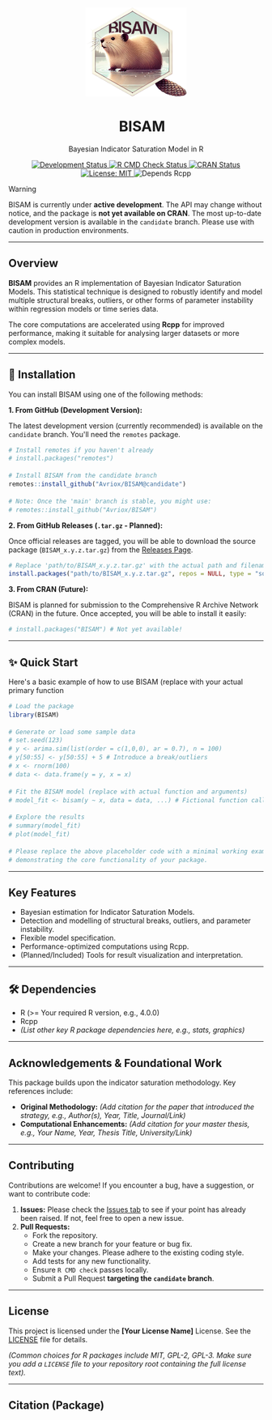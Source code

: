 <div align="center">
  <img src="img/logo.png" alt="BISAM Logo" width="200"/>

<div id="user-content-toc">
    <ul align="center" style="list-style: none; margin-bottom: 0 !important;">
        <summary>
        <h1>BISAM</h1>
        </summary>
    </ul>
</div>
  <p>Bayesian Indicator Saturation Model in R</p>

  <a href="https://github.com/Avriox/BISAM">
    <img src="https://img.shields.io/badge/Status-Under%20Development-orange.svg" alt="Development Status"/>
  </a>
  <a href="https://github.com/Avriox/BISAM/actions/workflows/R-CMD-check.yaml">
    <img src="https://github.com/Avriox/BISAM/actions/workflows/R-CMD-check.yaml/badge.svg?branch=candidate" alt="R CMD Check Status"/>
  </a>
  <a href="https://cran.r-project.org/package=BISAM">
    <img src="https://www.r-pkg.org/badges/version/BISAM" alt="CRAN Status"/>
  </a>
  <a href="LICENSE"> <img src="https://img.shields.io/badge/License-MIT-yellow.svg" alt="License: MIT"/> </a>
  <img src="https://img.shields.io/badge/Depends-Rcpp-blue.svg" alt="Depends Rcpp"/>
</div>

> [!WARNING]
> BISAM is currently under **active development**. The API may change without notice, and the package is **not yet available on CRAN**. The most up-to-date development version is available in the `candidate` branch. Please use with caution in production environments.

---

## Overview

**BISAM** provides an R implementation of Bayesian Indicator Saturation Models. This statistical technique is designed to robustly identify and model multiple structural breaks, outliers, or other forms of parameter instability within regression models or time series data.

The core computations are accelerated using **Rcpp** for improved performance, making it suitable for analysing larger datasets or more complex models.

---

## 🚀 Installation

You can install BISAM using one of the following methods:

**1. From GitHub (Development Version):**

The latest development version (currently recommended) is available on the `candidate` branch. You'll need the `remotes` package.

```R
# Install remotes if you haven't already
# install.packages("remotes")

# Install BISAM from the candidate branch
remotes::install_github("Avriox/BISAM@candidate")

# Note: Once the 'main' branch is stable, you might use:
# remotes::install_github("Avriox/BISAM")
```

**2. From GitHub Releases (`.tar.gz` - Planned):**

Once official releases are tagged, you will be able to download the source package (`BISAM_x.y.z.tar.gz`) from the [Releases Page](https://github.com/Avriox/BISAM/releases).

```R
# Replace 'path/to/BISAM_x.y.z.tar.gz' with the actual path and filename
install.packages("path/to/BISAM_x.y.z.tar.gz", repos = NULL, type = "source")
```

**3. From CRAN (Future):**

BISAM is planned for submission to the Comprehensive R Archive Network (CRAN) in the future. Once accepted, you will be able to install it easily:

```R
# install.packages("BISAM") # Not yet available!
```

---

## ✨ Quick Start

Here's a basic example of how to use BISAM (replace with your actual primary function 

```R
# Load the package
library(BISAM)

# Generate or load some sample data
# set.seed(123)
# y <- arima.sim(list(order = c(1,0,0), ar = 0.7), n = 100)
# y[50:55] <- y[50:55] + 5 # Introduce a break/outliers
# x <- rnorm(100)
# data <- data.frame(y = y, x = x)

# Fit the BISAM model (replace with actual function and arguments)
# model_fit <- bisam(y ~ x, data = data, ...) # Fictional function call

# Explore the results
# summary(model_fit)
# plot(model_fit)

# Please replace the above placeholder code with a minimal working example
# demonstrating the core functionality of your package.
```

---

## Key Features

* Bayesian estimation for Indicator Saturation Models.
* Detection and modelling of structural breaks, outliers, and parameter instability.
* Flexible model specification.
* Performance-optimized computations using Rcpp.
* (Planned/Included) Tools for result visualization and interpretation.

---

## 🛠️ Dependencies

* R (>= Your required R version, e.g., 4.0.0)
* Rcpp
* *(List other key R package dependencies here, e.g., stats, graphics)*

---

## Acknowledgements & Foundational Work

This package builds upon the indicator saturation methodology. Key references include:

* **Original Methodology:** *(Add citation for the paper that introduced the strategy, e.g., Author(s), Year, Title, Journal/Link)*
* **Computational Enhancements:** *(Add citation for your master thesis, e.g., Your Name, Year, Thesis Title, University/Link)*

---

## Contributing

Contributions are welcome! If you encounter a bug, have a suggestion, or want to contribute code:

1. **Issues:** Please check the [Issues tab](https://github.com/Avriox/BISAM/issues) to see if your point has already been raised. If not, feel free to open a new issue.
2. **Pull Requests:**
   * Fork the repository.
   * Create a new branch for your feature or bug fix.
   * Make your changes. Please adhere to the existing coding style.
   * Add tests for any new functionality.
   * Ensure `R CMD check` passes locally.
   * Submit a Pull Request **targeting the `candidate` branch**.

---

## License

This project is licensed under the **[Your License Name]** License. See the [LICENSE](LICENSE) file for details.

*(Common choices for R packages include MIT, GPL-2, GPL-3. Make sure you add a `LICENSE` file to your repository root containing the full license text).*

---

## Citation (Package)

